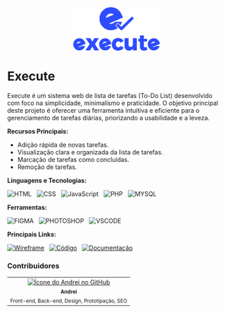 <div align="center">
<img src="https://github.com/andreiolicar/Execute/blob/main/img/logo/logo%20azul.png" alt="Logo Execute" width="200px">
</div>

# Execute
Execute é um sistema web de lista de tarefas (To-Do List) desenvolvido com foco na simplicidade, minimalismo e praticidade. O objetivo principal deste projeto é oferecer uma ferramenta intuitiva e eficiente para o gerenciamento de tarefas diárias, priorizando a usabilidade e a leveza.

**Recursos Principais:**

* Adição rápida de novas tarefas.
* Visualização clara e organizada da lista de tarefas.
* Marcação de tarefas como concluídas.
* Remoção de tarefas.

**Linguagens e Tecnologias:**

![HTML](https://img.shields.io/badge/HTML-2E4DFF?style=for-the-badge&logo=html5&logoColor=white) &nbsp;
![CSS](https://img.shields.io/badge/CSS-2E4DFF?&style=for-the-badge&logo=css3&logoColor=white) &nbsp;
![JavaScript](https://img.shields.io/badge/JavaScript-2E4DFF?style=for-the-badge&logo=javascript&logoColor=white) &nbsp;
![PHP](https://img.shields.io/badge/php-2E4DFF.svg?style=for-the-badge&logo=php&logoColor=white) &nbsp;
![MYSQL](https://img.shields.io/badge/MySQL-2E4DFF?style=for-the-badge&logo=mysql&logoColor=white) &nbsp;

**Ferramentas:**

![FIGMA](https://img.shields.io/badge/Figma-2E4DFF?style=for-the-badge&logo=figma&logoColor=white) &nbsp;
![PHOTOSHOP](https://img.shields.io/badge/Adobe%20Photoshop-2E4DFF?style=for-the-badge&logo=Adobe%20Photoshop&logoColor=black) &nbsp;
![VSCODE](https://img.shields.io/badge/VSCode-2E4DFF?style=for-the-badge&logo=visual%20studio%20code&logoColor=white) &nbsp;

**Principais Links:**

[![Wireframe](https://img.shields.io/badge/Wireframe-2E4DFF?style=for-the-badge&logoColor=white&color=2E4DFF)](https://github.com/andreiolicar/Execute) &nbsp;
[![Código](https://img.shields.io/badge/Código-2E4DFF?style=for-the-badge&logoColor=white&color=2E4DFF)](https://github.com/andreiolicar/Execute/tree/de9d3594ce045570e566eda83cd37c93b2ab1142/src) &nbsp;
[![Documentação](https://img.shields.io/badge/Documentação-2E4DFF?style=for-the-badge&logoColor=white&color=2E4DFF)](https://github.com/andreiolicar/Execute/tree/main/docs) &nbsp;

### Contribuidores 

  <table>
    <tr>
      <td align="center">
        <a href="https://github.com/andreiolicar">
          <img src="https://avatars.githubusercontent.com/u/166918480?v=4" width="100px;" alt="Ícone do Andrei no GitHub"/><br>
          <sub>
            <b>Andrei</b>
          </sub> <br>
        </a>
        <sub>
          Front-end, Back-end, Design, Prototipação, SEO
        </sub>
      </td>
